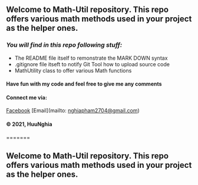 
## Welcome to Math-Util repository. This repo offers various math methods used in your project as the helper ones.

### _You will find in this repo following stuff:_
* The README file itself to remonstrate the MARK DOWN syntax
* .gitignore file itseft to notify Git Tool how to upload source code
* MathUtility class to offer various Math functions

#### Have fun with my code and feel free to give me any comments

#### Connect me via:
[Facebook](https://www.facebook.com/PhamHuuNghia2704/)
[Email](mailto: nghiapham2704@gmail.com)

#### © 2021, HuuNghia
=======
## Welcome to Math-Util repository. This repo offers various math methods used in your project as the helper ones.


